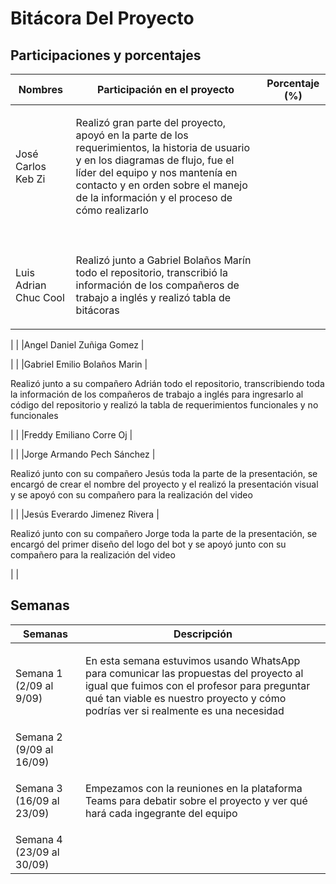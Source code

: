 # Bitácora Del Proyecto

## Participaciones y porcentajes

| Nombres                      | Participación en el proyecto | Porcentaje (%) |
|------------------------------|------------------------------|----------------|
|José Carlos Keb Zi            |<p>Realizó gran parte del proyecto, apoyó en la parte de los requerimientos, la historia de usuario y en los diagramas de flujo, fue el líder del equipo y nos mantenía en contacto y en orden sobre el manejo de la información y el proceso de cómo realizarlo 
<p>                                                           |                |
|Luis Adrian Chuc Cool         |<p>Realizó junto a Gabriel Bolaños Marín todo el repositorio, transcribió la información de los compañeros de trabajo a inglés y realizó tabla de bitácoras 

<p>|                |
|Angel Daniel Zuñiga Gomez     |<p><p>|                |
|Gabriel Emilio Bolaños Marin  |<p>Realizó junto a su compañero Adrián todo el repositorio, transcribiendo toda la información de los compañeros de trabajo a inglés para ingresarlo al código del repositorio y realizó la tabla de requerimientos funcionales y no funcionales 
<p>|                |
|Freddy Emiliano Corre Oj      |<p><p>|                |
|Jorge Armando Pech Sánchez    |<p>Realizó junto con su compañero Jesús toda la parte de la presentación, se encargó de crear el nombre del proyecto y el realizó la presentación visual y se apoyó con su compañero para la realización del video 

<p>|                |
|Jesús Everardo Jimenez Rivera |<p>Realizó junto con su compañero Jorge toda la parte de la presentación, se encargó del primer diseño del logo del bot y se apoyó junto con su compañero para la realización del video<p>|                |

## Semanas

| Semanas                  | Descripción |
|--------------------------|-------------|
| Semana 1 (2/09 al 9/09)  |<p>En esta semana estuvimos usando WhatsApp para comunicar las propuestas del proyecto al igual que fuimos con el profesor para preguntar qué tan viable es nuestro proyecto y cómo podrías ver si realmente es una necesidad<p>|
| Semana 2 (9/09  al 16/09)|<p><p>|
| Semana 3 (16/09 al 23/09)|<p>Empezamos con la reuniones en la plataforma Teams para debatir sobre el proyecto y ver qué hará cada ingegrante del equipo<p>|
| Semana 4 (23/09 al 30/09)|<p><p>|
